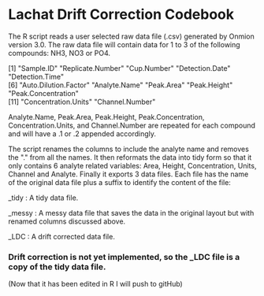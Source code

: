 # Lachat Drift Correction Codebook

The R script reads a user selected raw data file (.csv) generated by Onmion version 3.0.  The raw data file will contain data for 1 to 3 of the following compounds:  NH3, NO3 or PO4. 

[1] "Sample.ID" "Replicate.Number" "Cup.Number"  "Detection.Date"  "Detection.Time"       
[6] "Auto.Dilution.Factor"  "Analyte.Name"  "Peak.Area"   "Peak.Height" "Peak.Concentration"   
[11] "Concentration.Units"   "Channel.Number" 

Analyte.Name, Peak.Area, Peak.Height, Peak.Concentration, Concentration.Units, and Channel.Number are repeated for each compound and will have a .1 or .2 appended accordingly.

The script renames the columns to include the analyte name and removes the "." from all the names.  It then reformats the data into tidy form so that it only contains 6 analyte related variables:  Area, Height, Concentration, Units, Channel and Analyte.  Finally it exports 3 data files.  Each file has the name of the original data file plus a suffix to identify the content of the file:

_tidy :  A tidy data file.
  
_messy :  A messy data file that saves the data in the original layout but with renamed columns discussed above.
 
_LDC :  A drift corrected data file.
   
###   Drift correction is not yet implemented, so the _LDC file is a copy of the tidy data file.

(Now that it has been edited in R I will push to gitHub)